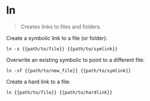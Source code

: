 ln
==

> Creates links to files and folders.

Create a symbolic link to a file (or folder):

    ln -s {{path/to/file}} {{path/to/symlink}}

Overwrite an existing symbolic to point to a different file:

    ln -sf {{path/to/new_file}} {{path/to/symlink}}

Create a hard link to a file:

    ln {{path/to/file}} {{path/to/hardlink}}

